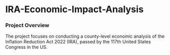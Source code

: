 # IRA-Economic-Impact-Analysis

### Project Overview
The project focuses on conducting a county-level economic analysis of the Inflation Reduction Act 2022 (IRA), passed by the 117th United States Congress in the US.


